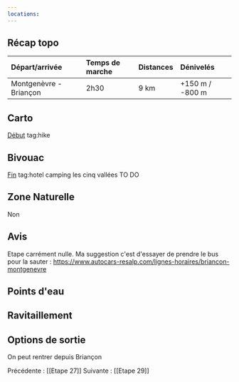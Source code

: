 ```yaml
---
locations: 
---
```

## Récap topo

| Départ/arrivée         | Temps de marche | Distances | Dénivelés       |
| :--------------------- | :-------------- | :-------- | :-------------- |
| Montgenèvre - Briançon | 2h30            | 9 km      | +150 m / -800 m |
## Carto  
[Début](geo:44.93105,6.723574) tag:hike
## Bivouac
[Fin](geo:44.897931,6.637851) tag:hotel 
camping les cinq vallées
TO DO
## Zone Naturelle
Non
## Avis
Etape carrément nulle. Ma suggestion c'est d'essayer de prendre le bus pour la sauter : https://www.autocars-resalp.com/lignes-horaires/briancon-montgenevre
## Points d'eau
## Ravitaillement

## Options de sortie
On peut rentrer depuis Briançon

Précédente : [[Etape 27]]
Suivante : [[Etape 29]]